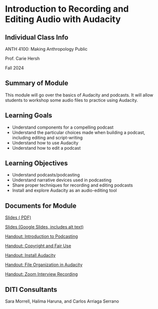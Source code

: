 <h1>Introduction to Recording and Editing Audio with Audacity</h1>


<h2>Individual Class Info</h2>

ANTH 4100: Making Anthropology Public

Prof. Carie Hersh

Fall 2024

<h2>Summary of Module</h2>

This module will go over the basics of Audacity and podcasts. It will allow students to workshop some audio files to practice using Audacity.

<h2>Learning Goals</h2>

* Understand components for a compelling podcast
* Understand the particular choices made when building a podcast, including editing and script-writing
* Understand how to use Audacity
* Understand how to edit a podcast

<h2>Learning Objectives</h2>

* Understand podcasts/podcasting
* Understand narrative devices used in podcasting
* Share proper techniques for recording and editing podcasts
* Install and explore Audacity as an audio-editing tool

<h2>Documents for Module</h2>

[Slides ( PDF)](https://github.com/NULabNortheastern/digitalassignmentshowcase/blob/adf63d33ea1010141d3cfb233f24140788c07b6d/audio-editing_podcasting/fa24-hersh-anth4100-audacity/FA24-Audacity-Hersh-Slides.pdf)

[Slides (Google Slides, includes alt text)](https://docs.google.com/presentation/d/11_FdrEAcGtewkLiTLhZ-aUn0nx4zcDi554ja5cvgjIk/edit#slide=id.p1)

[Handout: Introduction to Podcasting](https://github.com/NULabNortheastern/digitalassignmentshowcase/blob/master/handouts/audio-editing_podcasting/Handout-Audacity.pdf)

[Handout: Copyright and Fair Use](https://github.com/NULabNortheastern/digitalassignmentshowcase/blob/1d414eee3ea6bbc545a951ba9426c71b15cb499f/handouts/general/Copyright-Fair-Use.pdf)

[Handout: Install Audacity](https://github.com/NULabNortheastern/digitalassignmentshowcase/blob/d04cab8b59d14191f394645e73aa30c87d04627d/handouts/audio-editing_podcasting/Handout-Audacity_Installation.pdf)

[Handout: File Organization in Audacity](https://github.com/NULabNortheastern/digitalassignmentshowcase/blob/1d414eee3ea6bbc545a951ba9426c71b15cb499f/handouts/audio-editing_podcasting/Handout-Audacity_Storage.pdf)

[Handout: Zoom Interview Recording](https://github.com/NULabNortheastern/digitalassignmentshowcase/blob/126a1606200d50e3ef506c09e2791f86feb5a44e/audio-editing_podcasting/fa24-hersh-anth4100-audacity/Handout_%20Zoom%20Interview%20Recording.pdf)



<h2>DITI Consultants</h2>

Sara Morrell, Halima Haruna, and Carlos Arriaga Serrano
